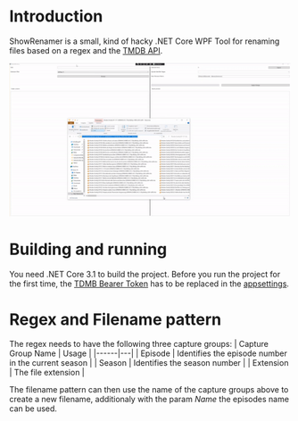 # Introduction 
ShowRenamer is a small, kind of hacky .NET Core WPF Tool for renaming files based on a regex and the [TMDB API](https://developers.themoviedb.org/3/getting-started/introduction).

![Introduction GIF](./docs/imgs/ShowRenamer.gif)

# Building and running
You need .NET Core 3.1 to build the project.
Before you run the project for the first time, the [TDMB Bearer Token](https://developers.themoviedb.org/3/getting-started/authentication) has to be replaced in the [appsettings](./src/ShowRenamer/appsettings.json).

# Regex and Filename pattern
The regex needs to have the following three capture groups:
| Capture Group Name | Usage |
|------|---|
| Episode | Identifies the episode number in the current season |
| Season | Identifies the season number |
| Extension | The file extension |

The filename pattern can then use the name of the capture groups above to create a new filename, additionaly with the param *Name* the episodes name can be used.